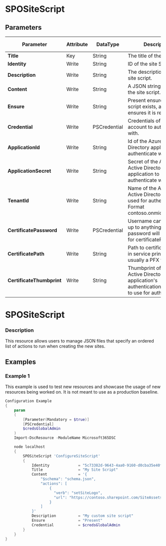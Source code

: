 ﻿# SPOSiteScript

## Parameters

| Parameter | Attribute | DataType | Description | Allowed Values |
| --- | --- | --- | --- | --- |
| **Title** | Key | String | The title of the site script. ||
| **Identity** | Write | String | ID of the site Script ||
| **Description** | Write | String | The description of the site script. ||
| **Content** | Write | String | A JSON string containing the site script. ||
| **Ensure** | Write | String | Present ensures the site script exists, absent ensures it is removed |Present, Absent|
| **Credential** | Write | PSCredential | Credentials of the account to authenticate with. ||
| **ApplicationId** | Write | String | Id of the Azure Active Directory application to authenticate with. ||
| **ApplicationSecret** | Write | String | Secret of the Azure Active Directory application to authenticate with. ||
| **TenantId** | Write | String | Name of the Azure Active Directory tenant used for authentication. Format contoso.onmicrosoft.com ||
| **CertificatePassword** | Write | PSCredential | Username can be made up to anything but password will be used for certificatePassword ||
| **CertificatePath** | Write | String | Path to certificate used in service principal usually a PFX file. ||
| **CertificateThumbprint** | Write | String | Thumbprint of the Azure Active Directory application's authentication certificate to use for authentication. ||

# SPOSiteScript

### Description

This resource allows users to manage JSON files that specify an ordered list of actions to run when creating the new sites.

## Examples

### Example 1

This example is used to test new resources and showcase the usage of new resources being worked on.
It is not meant to use as a production baseline.

```powershell
Configuration Example
{
    param
    (
        [Parameter(Mandatory = $true)]
        [PSCredential]
        $credsGlobalAdmin
    )
    Import-DscResource -ModuleName Microsoft365DSC

    node localhost
    {
        SPOSiteScript 'ConfigureSiteScript'
        {
            Identity             = "5c73382d-9643-4aa0-9160-d0cba35e40fd"
            Title                = "My Site Script"
            Content              = '{
                "$schema": "schema.json",
                "actions": [
                    {
                      "verb": "setSiteLogo",
                      "url": "https://contoso.sharepoint.com/SiteAssets/company-logo.png"
                    }
                ]
            }'
            Description          = "My custom site script"
            Ensure               = "Present"
            Credential           = $credsGlobalAdmin
        }
    }
}
```

